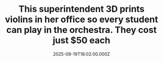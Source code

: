 ---
title: "This superintendent 3D prints violins in her office so every student can play in the orchestra. They cost just $50 each"
date: 2025-08-19T18:02:00.000Z
category: Human Kindness
externalLink: "https://www.goodgoodgood.co/articles/school-3d-prints-violins"
image: ""
excerpt: "In a low-income, rural school district, one superintendent decided to get creative to keep music education alive and accessible for her students.…"
---